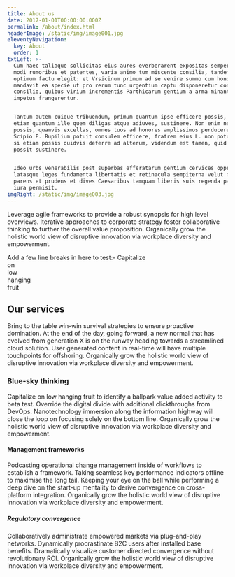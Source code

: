 ```yaml
---
title: About us
date: 2017-01-01T00:00:00.000Z
permalink: /about/index.html
headerImage: /static/img/image001.jpg
eleventyNavigation:
  key: About
  order: 1
txtLeft: >-
  Cum haec taliaque sollicitas eius aures everberarent expositas semper eius
  modi rumoribus et patentes, varia animo tum miscente consilia, tandem id ut
  optimum factu elegit: et Vrsicinum primum ad se venire summo cum honore
  mandavit ea specie ut pro rerum tunc urgentium captu disponeretur concordi
  consilio, quibus virium incrementis Parthicarum gentium a arma minantium
  impetus frangerentur.


  Tantum autem cuique tribuendum, primum quantum ipse efficere possis, deinde
  etiam quantum ille quem diligas atque adiuves, sustinere. Non enim neque tu
  possis, quamvis excellas, omnes tuos ad honores amplissimos perducere, ut
  Scipio P. Rupilium potuit consulem efficere, fratrem eius L. non potuit. Quod
  si etiam possis quidvis deferre ad alterum, videndum est tamen, quid ille
  possit sustinere.


  Ideo urbs venerabilis post superbas efferatarum gentium cervices oppressas
  latasque leges fundamenta libertatis et retinacula sempiterna velut frugi
  parens et prudens et dives Caesaribus tamquam liberis suis regenda patrimonii
  iura permisit.
imgRight: /static/img/image003.jpg
---
```

Leverage agile frameworks to provide a robust synopsis for high level overviews. Iterative approaches to corporate strategy foster collaborative thinking to further the overall value proposition. Organically grow the holistic world view of disruptive innovation via workplace diversity and empowerment.

Add a few line breaks in here to test:-
Capitalize  
on  
low  
hanging  
fruit  

## Our services

Bring to the table win-win survival strategies to ensure proactive domination. At the end of the day, going forward, a new normal that has evolved from generation X is on the runway heading towards a streamlined cloud solution. User generated content in real-time will have multiple touchpoints for offshoring. Organically grow the holistic world view of disruptive innovation via workplace diversity and empowerment.

### Blue-sky thinking

Capitalize on low hanging fruit to identify a ballpark value added activity to beta test. Override the digital divide with additional clickthroughs from DevOps. Nanotechnology immersion along the information highway will close the loop on focusing solely on the bottom line. Organically grow the holistic world view of disruptive innovation via workplace diversity and empowerment.

#### Management frameworks

Podcasting operational change management inside of workflows to establish a framework. Taking seamless key performance indicators offline to maximise the long tail. Keeping your eye on the ball while performing a deep dive on the start-up mentality to derive convergence on cross-platform integration. Organically grow the holistic world view of disruptive innovation via workplace diversity and empowerment.

##### Regulatory convergence

Collaboratively administrate empowered markets via plug-and-play networks. Dynamically procrastinate B2C users after installed base benefits. Dramatically visualize customer directed convergence without revolutionary ROI. Organically grow the holistic world view of disruptive innovation via workplace diversity and empowerment.
